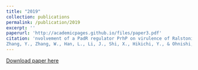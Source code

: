 ```yaml
---
title: "2019"
collection: publications
permalink: /publication/2019
excerpt: ''
paperurl: 'http://academicpages.github.io/files/paper3.pdf'
citation: 'nvolvement of a PadR regulator PrhP on virulence of Ralstonia solanacearum by controlling detoxifica-tion of phenolic acids and type III secretion system.
Zhang, Y., Zhang, W., Han, L., Li, J., Shi, X., Hikichi, Y., & Ohnishi, K. (2019). Molecular plant pathology, 20(11), 1477-1490. DOI: 10.1111/mpp.12854'
---
```


[Download paper here](http://academicpages.github.io/files/paper3.pdf)


